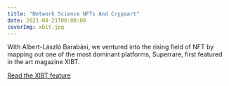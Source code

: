 ```yaml
---
title: "Network Science NFTs And Crypoart"
date: 2021-04-21T00:00:00
coverImg: xbit.jpg
---
```


With Albert-László Barabási, we ventured into the rising field of NFT by mapping out one of the most dominant platforms, Superrare, first featured in the art magazine XIBT.

<!--more-->


[Read the XIBT feature](https://www.xibtmagazine.com/XIBT/XIBT-2-2021/mobile/index.html#p=45)
